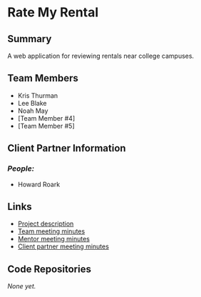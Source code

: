 # Rate My Rental

## **Summary**

A web application for reviewing rentals near college campuses.

## **Team Members**

- Kris Thurman
- Lee Blake
- Noah May
- [Team Member #4]
- [Team Member #5]

## **Client Partner Information**

<!-- Hidden until we get more details from the client.
//### *Company:*
-WHATEVER COMPANY or CORRESPONDENCE 
-->

### *People:*
- Howard Roark

## **Links**

- [Project description](ProjectDescription.md)
- [Team meeting minutes](MeetingMinutes/Team)
- [Mentor meeting minutes](MeetingMinutes/Mentor)
- [Client partner meeting minutes](MeetingMinutes/ClientPartner)

## **Code Repositories**

*None yet.*

<!-- This will be a bulleted list of links, like the Link section. -->

